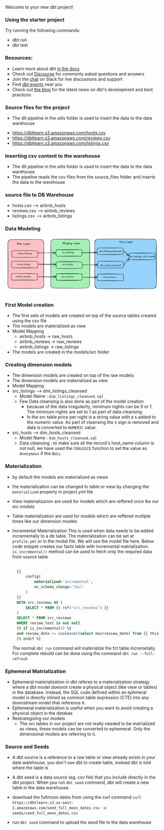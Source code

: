 Welcome to your new dbt project!

### Using the starter project

Try running the following commands:
- dbt run
- dbt test


### Resources:
- Learn more about dbt [in the docs](https://docs.getdbt.com/docs/introduction)
- Check out [Discourse](https://discourse.getdbt.com/) for commonly asked questions and answers
- Join the [chat](https://community.getdbt.com/) on Slack for live discussions and support
- Find [dbt events](https://events.getdbt.com) near you
- Check out [the blog](https://blog.getdbt.com/) for the latest news on dbt's development and best practices

### Source files for the project
- The dlt pipeline in the utils folder is used to insert the data to the data warehouse
 * https://dbtlearn.s3.amazonaws.com/hosts.csv
 * https://dbtlearn.s3.amazonaws.com/reviews.csv
 * https://dbtlearn.s3.amazonaws.com/listings.csv

### Inserting csv content to the warehouse
- The dlt pipeline in the utils folder is used to insert the data to the data warehouse
- The pipeline reads the csv files from the source_files folder and inserts the data to the warehouse

### source file to DB Warehouse 
- hosts.csv --> airbnb_hosts
- reviews.csv --> airbnb_reviews
- listings.csv --> airbnb_listings

### Data Modeling

![Alt text](image.png)

### First Model creation
- The first sets of models are created on top of the source tables created using the csv file
- The models are materialized as view
- Model Mapping
   - airbnb_hosts -> raw_hosts
   - airbnb_reviews -> raw_reviews
   - airbnb_listings -> raw_listings
- The models are created in the models/src folder

### Creating dimension models
- The dimension models are created on top of the raw models
- The dimension models are materialized as view
- Model Mapping
- src_listings --> dim_listings_cleansed
   - Model Name : `dim_listings_cleansed.sql`
   - Few Data cleansing is also done as part of the model creation
      - because of the data irregularity, minimum nights can be 0 or 1. The minimum nights are set to 1 as part of data cleansing
      - In the src table price per night is a string value with a `$` added to the numeric value. As part of cleansing the `$` sign is removed and data is converted to `NUMERIC` value
- src_hosts --> dim_hosts_cleansed  
   - Model Name : `dim_hosts_cleansed.sql`
   - Data cleansing : to make sure all the record's host_name column is not null, we have used the `COALESCE` function to set the value as `Anonymous` if the `NULL`

### Materialization
- by default the models are materialized as views 
- the materialization can be changed to table or view by changing the `materialized` property in project.yml file
- View materializarion are used for models which are reffered once lke our src models
- Table materialization are used for models which are reffered multiple times like our dimension models
- Incremental Materialization
  This is used when data needs to be added incrementally to a db table. The materialization can be set at `profile.yml` or in the model file. We will use the model file here. Below code snippet creates our facts table with incremental matrialization. `is_incremental()` method can be used to fetch only the required data from source table
  ```sql

    {{
        config(
            materialized='incremental',
            on_schema_change='fail'
        )
    }}
    WITH src_reviews AS (
        SELECT * FROM {{ ref('src_reviews') }}
    )
    SELECT * FROM src_reviews
    WHERE review_text is not null
    {% if is_incremental() %}
    and review_date >= coalesce((select max(review_date) from {{ this }}), '1900-01-01')
    {% endif %}

  ```

  The normal `dbt run` command will materialize the fct table incremetally. For complete rebuild can be done using the command `dbt run --full-refresh`

### Ephemeral Matrialization
- Ephemeral materialization in dbt referes to a materialization strategy where a dbt model doesnot create a physical object (like view or tables) in the database. Instead, the SQL code defined within an ephmeral model is directly inlined as common table expression (CTE) into any downstream model that reference it.
- Ephemeral materialization is useful when you want to avoid creating a physical object in the databas
- Restrategizing our models
    - The src tables in our project are not really needed to be matrialized as views, these models can be converted to ephemeral. Only the dimensional models are referring to it.

### Source and Seeds
- A dbt source is a reference to a raw table or view already exists in your data warehouse. you don't use dbt to create table, instead dbt is told where the table is
- A dbt seed is a data source (eg. csv file) that you include directly in the dbt project. When you run `dbt seed` command, dbt will create a new table in the data warehouse.

- download the fullmoon dates from using the curl command `curl https://dbtlearn.s3.us-east-2.amazonaws.com/seed_full_moon_dates.csv -o seeds/seed_full_moon_dates.csv`
- run `dbt seed` command to upload the seed file to the data warehouse
